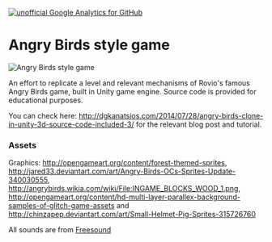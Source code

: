 [![unofficial Google Analytics for GitHub](https://gaforgithub.azurewebsites.net/api?repo=AngryBirdsStyleGame)](https://github.com/dgkanatsios/gaforgithub)

# Angry Birds style game

![Angry Birds style game](https://dgkanatsios.files.wordpress.com/2014/07/image_thumb4_37de4480.png)

An effort to replicate a level and relevant mechanisms of Rovio's famous Angry Birds game, built in Unity game engine. Source code is provided for educational purposes.

You can check here: http://dgkanatsios.com/2014/07/28/angry-birds-clone-in-unity-3d-source-code-included-3/ for the relevant blog post and tutorial.

### Assets

Graphics: http://opengameart.org/content/forest-themed-sprites, http://jared33.deviantart.com/art/Angry-Birds-OCs-Sprites-Update-340030555, http://angrybirds.wikia.com/wiki/File:INGAME_BLOCKS_WOOD_1.png, http://opengameart.org/content/hd-multi-layer-parallex-background-samples-of-glitch-game-assets and http://chinzapep.deviantart.com/art/Small-Helmet-Pig-Sprites-315726760

All sounds are  from [Freesound](www.freesound.org)